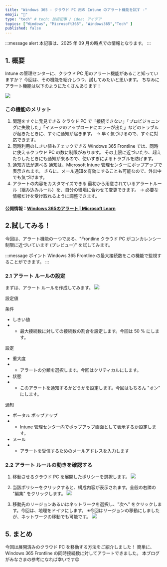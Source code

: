 ```yaml
---
title: "Windows 365 - クラウド PC 用の Intune のアラート機能を試す -"
emoji: "🚁"
type: "tech" # tech: 技術記事 / idea: アイデア
topics: ["Windows", "Microsoft365", "Windows365","Tech" ]
published: false
---
```


:::message alert
本記事は、2025 年 09 月の時点での情報となります。
:::

## 1. 概要
Intune の管理センターに、クラウド PC 用のアラート機能があること知っていますか？
今回は、その機能を紹介しつつ、試してみたいと思います。
ちなみにアラート機能は以下のようにたくさんあります！

![](https://storage.googleapis.com/zenn-user-upload/9a205cb54922-20250901.png)


### この機能のメリット
1. 問題をすぐに発見できる
クラウド PC で「接続できない」「プロビジョニングに失敗した」「イメージのアップロードにエラーが出た」などのトラブルが起きたときに、すぐに通知が届きます。
→ 早く気づけるので、すぐに対応できます。
2. 同時利用のしきい値もチェックできる
Windows 365 Frontline では、同時に使えるクラウド PC の数に制限があります。
その上限に近づいたり、超えたりしたときにも通知が来るので、使いすぎによるトラブルを防げます。
3. 通知方法が選べる
通知は、Microsoft Intune 管理センターにポップアップで表示されます。
さらに、メール通知を有効にすることも可能なので、外出中でも気づけます。
4. アラートの内容をカスタマイズできる
最初から用意されているアラートルール（組み込みルール）を、自分の環境に合わせて変更できます。
→ 必要な情報だけを受け取れるように調整できます。

#### 公開情報：[Windows 365のアラート | Microsoft Learn ](https://learn.microsoft.com/ja-jp/windows-365/enterprise/alerts)

## 2.試してみる！ 
今回は、アラート機能の一つである、"Frontline クラウド PC がコンカレンシー制限に近づいています (プレビュー)" を試してみます。

:::message
ポイント Windows 365 Frontline の最大接続数をこの機能で監視することができます。
:::

### 2.1 アラート ルールの設定
まずは、アラート ルールを作成してみます。
![](https://storage.googleapis.com/zenn-user-upload/e571beadb215-20250901.png)

設定値

条件 
- しきい値
- - 最大接続数に対しての接続数の割合を設定します。今回は 50 % にします。

設定
- 重大度 
- - アラートの分類を選択します。今回はクリティカルにします。
- 状態
- - このアラートを通知するかどうかを設定します。今回はもちろん "オン" にします。

通知
- ポータル ポップアップ 
- - Intune 管理センター内でポップアップ画面として表示するか設定します。
- メール　
- - アラートを受信するためのメールアドレスを入力します







### 2.2 アラート ルールの動きを確認する

1. 移動させるクラウド PC を展開したポリシーを選択します。
![](https://storage.googleapis.com/zenn-user-upload/b6bcfa264212-20250520.png)

2. 当該ポリシーをクリックすると、構成内容が表示されます。全般の右隣の "編集" をクリックします。
![](https://storage.googleapis.com/zenn-user-upload/0d81ba995a1e-20250520.png)


3. 移動先のリージョンあるいはネットワークを選択し、"次へ" をクリックします。今回は、地理をドイツにします。
※今回はリージョンの移動にしましたが、ネットワークの移動でも可能です。
![](https://storage.googleapis.com/zenn-user-upload/7ffae5d40d92-20250520.png)




## 5. まとめ
今回は展開済みのクラウド PC を移動する方法をご紹介しました！
簡単に、Windows 365 Frontline の同時接続数に対してアラートできました。
本ブログがみなさまの参考になれば幸いです😉








